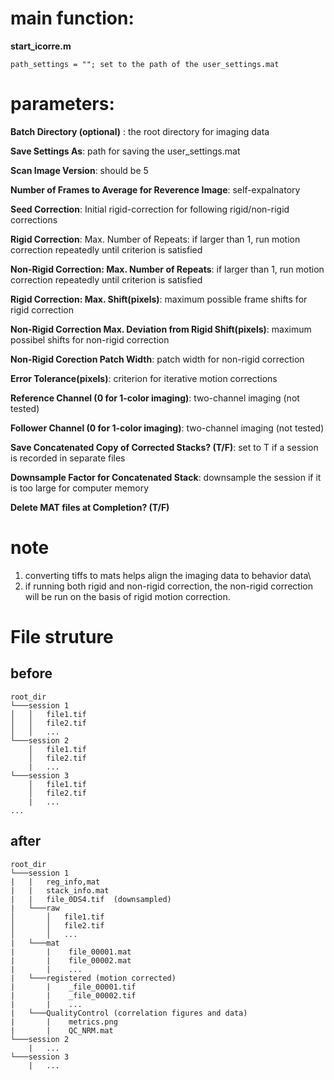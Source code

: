 # main function:
**start_icorre.m**

	path_settings = ""; set to the path of the user_settings.mat

# parameters:

**Batch Directory (optional)** : the root directory for imaging data

**Save Settings As**: path for saving the user_settings.mat
	
**Scan Image Version**: should be 5
	
**Number of Frames to Average for Reverence Image**: self-expalnatory
	
**Seed Correction**: Initial rigid-correction for following rigid/non-rigid corrections
	
**Rigid Correction**: Max. Number of Repeats: if larger than 1, run motion correction repeatedly until criterion is satisfied
	
**Non-Rigid Correction: Max. Number of Repeats**: if larger than 1, run motion correction repeatedly until criterion is satisfied
	
**Rigid Correction: Max. Shift(pixels)**: maximum possible frame shifts for rigid correction
	
**Non-Rigid Correction Max. Deviation from Rigid Shift(pixels)**: maximum possibel shifts for non-rigid correction
	
**Non-Rigid Corection Patch Width**: patch width for non-rigid correction
	
**Error Tolerance(pixels)**: criterion for iterative motion corrections
	
**Reference Channel (0 for 1-color imaging)**: two-channel imaging (not tested)
	
**Follower Channel (0 for 1-color imaging)**: two-channel imaging (not tested)
	
**Save Concatenated Copy of Corrected Stacks? (T/F)**: set to T if a session is recorded in separate files

**Downsample Factor for Concatenated Stack**: downsample the session if it is too large for computer memory
	
**Delete MAT files at Completion? (T/F)**

# note
1. converting tiffs to mats helps align the imaging data to behavior data\
2. if running both rigid and non-rigid correction, the non-rigid correction will be run on the basis of rigid motion correction.

# File struture
## before
```
root_dir
└───session 1
│   │   file1.tif
│   │   file2.tif
│   │	...
└───session 2
    │   file1.tif
    │   file2.tif
    |   ...
└───session 3  
    │   file1.tif
    │   file2.tif
    |   ...
...
```
## after
```
root_dir
└───session 1
|   |   reg_info,mat
|   |   stack_info.mat
|   |   file_0DS4.tif  (downsampled)
|   └───raw
│       │   file1.tif
│       │   file2.tif
│       │   ...
|   └───mat
|       |    file_00001.mat
|       |    file_00002.mat
|       |    ...
|   └───registered (motion corrected)
|       |    _file_00001.tif
|       |    _file_00002.tif
|       |    ...
|   └───QualityControl (correlation figures and data)
|       |    metrics.png
|       |    QC_NRM.mat
└───session 2
    |   ...
└───session 3  
    |   ...
```
